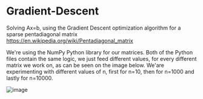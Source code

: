 # Gradient-Descent
Solving Ax=b, using the Gradient Descent optimization algorithm for a sparse pentadiagonal matrix
https://en.wikipedia.org/wiki/Pentadiagonal_matrix

We're using the NumPy Python library for our matrices. Both of the Python files contain the same logic, we just feed different values, for every different matrix we work
on, as can be seen on the image below. We'are experimenting with different values of n, first for n=10, then for n=1000 and lastly for n=10000.

![image](https://user-images.githubusercontent.com/48798079/225220113-263fdbf1-e498-447a-b664-f96a81f3502d.png)
